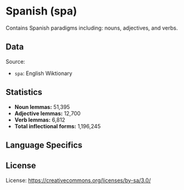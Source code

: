 # Spanish (spa)

Contains Spanish paradigms including: nouns, adjectives, and verbs.


## Data

Source:
- `spa`: English Wiktionary

## Statistics

- **Noun lemmas:** 51,395
- **Adjective lemmas:** 12,700
- **Verb lemmas:** 6,812
- **Total inflectional forms:** 1,196,245


## Language Specifics

## License

License: https://creativecommons.org/licenses/by-sa/3.0/
